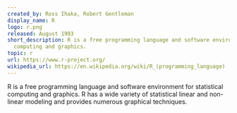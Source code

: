 ```yaml
---
created_by: Ross Ihaka, Robert Gentleman
display_name: R
logo: r.png
released: August 1993
short_description: R is a free programming language and software environment for statistical
  computing and graphics.
topic: r
url: https://www.r-project.org/
wikipedia_url: https://en.wikipedia.org/wiki/R_(programming_language)
---
```

R is a free programming language and software environment for statistical computing and graphics. R has a wide variety of statistical linear and non-linear modeling and provides numerous graphical techniques.
